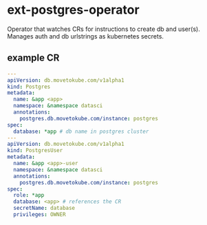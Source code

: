 # ext-postgres-operator

Operator that watches CRs for instructions to create db and user(s).
Manages auth and db urlstrings as kubernetes secrets.

## example CR

```yaml
---
apiVersion: db.movetokube.com/v1alpha1
kind: Postgres
metadata:
  name: &app <app>
  namespace: &namespace datasci
  annotations:
    postgres.db.movetokube.com/instance: postgres
spec:
  database: *app # db name in postgres cluster
---
apiVersion: db.movetokube.com/v1alpha1
kind: PostgresUser
metadata:
  name: &app <app>-user
  namespace: &namespace datasci
  annotations:
    postgres.db.movetokube.com/instance: postgres
spec:
  role: *app
  database: <app> # references the CR
  secretName: database
  privileges: OWNER
```

